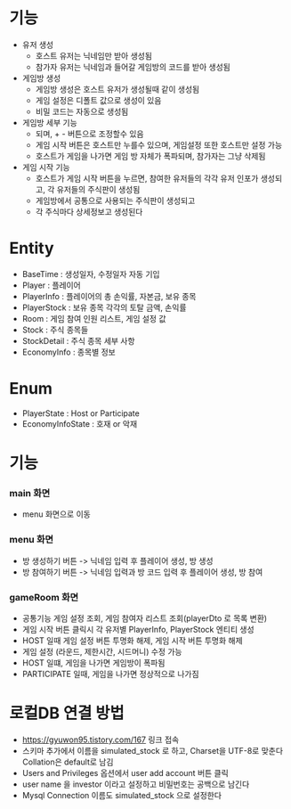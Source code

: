 # 기능
- 유저 생성
  - 호스트 유저는 닉네임만 받아 생성됨
  - 참가자 유저는 닉네임과 들어갈 게임방의 코드를 받아 생성됨
- 게임방 생성
  - 게임방 생성은 호스트 유저가 생성될때 같이 생성됨
  - 게임 설정은 디폴트 값으로 생성이 있음
  - 비밀 코드는 자동으로 생성됨
- 게임방 세부 기능
  - 되며, + - 버튼으로 조정할수 있음
  - 게임 시작 버튼은 호스트만 누를수 있으며, 게임설정 또한 호스트만 설정 가능
  - 호스트가 게임을 나가면 게임 방 자체가 폭파되며, 참가자는 그냥 삭제됨
- 게임 시작 기능
  - 호스트가 게임 시작 버튼을 누르면, 참여한 유저들의 각각 유저 인포가 생성되고,
각 유저들의 주식판이 생성됨
  - 게임방에서 공통으로 사용되는 주식판이 생성되고
  - 각 주식마다 상세정보고 생성된다


# Entity
- BaseTime : 생성일자, 수정일자 자동 기입 
- Player : 플레이어
- PlayerInfo : 플레이어의 총 손익률, 자본금, 보유 종목
- PlayerStock : 보유 종목 각각의 토탈 금액, 손익률
- Room : 게임 참여 인원 리스트, 게임 설정 값
- Stock : 주식 종목들
- StockDetail : 주식 종목 세부 사항
- EconomyInfo : 종목별 정보

# Enum
- PlayerState : Host or Participate
- EconomyInfoState : 호재 or 악재

# 기능
### main 화면
- menu 화면으로 이동
### menu 화면  
- 방 생성하기 버튼 -> 닉네임 입력 후 플레이어 생성, 방 생성
- 방 참여하기 버튼 -> 닉네임 입력과 방 코드 입력 후 플레이어 생성, 방 참여
### gameRoom 화면
- 공통기능 게임 설정 조회, 게임 참여자 리스트 조회(playerDto 로 목록 변환)
- 게임 시작 버튼 클릭시 각 유저별 PlayerInfo, PlayerStock 엔티티 생성
- HOST 일때 게임 설정 버튼 투명화 해제, 게임 시작 버튼 투명화 해제
- 게임 설정 (라운드, 제한시간, 시드머니) 수정 가능
- HOST 일떄, 게임을 나가면 게임방이 폭파됨
- PARTICIPATE 일때, 게임을 나가면 정상적으로 나가짐

# 로컬DB 연결 방법
- https://gyuwon95.tistory.com/167 링크 접속
- 스키마 추가에서  이름을 simulated_stock 로 하고, Charset을 UTF-8로 맞춘다 Collation은 default로 남김
- Users and Privileges 옵션에서 user add account 버튼 클릭
- user name 을 investor 이라고 설정하고 비밀번호는 공백으로 남긴다
- Mysql Connection 이름도 simulated_stock 으로 설정한다
